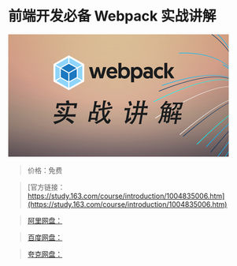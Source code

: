 # 前端开发必备 Webpack 实战讲解

![img](../../../assets/study163/free/b0a74d18-f6cf-4940-8e15-0a1ecafb0117.jpg)

> 价格：免费

> [官方链接：https://study.163.com/course/introduction/1004835006.htm](https://study.163.com/course/introduction/1004835006.htm)

> [阿里网盘：]()

> [百度网盘：]()

> [夸克网盘：]()
